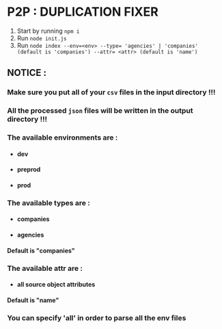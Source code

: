 
# P2P : DUPLICATION FIXER

 1. Start by running `npm i`
 2. Run `node init.js`
 3. Run `node index --env=<env> --type= 'agencies' | 'companies' (default is 'companies') --attr= <attr> (default is 'name') `

## NOTICE : 
### Make sure you put all of your `csv` files in the input directory !!! 
### All the processed `json` files will be written in the output directory !!! 
### The available environments are :
 - #### dev
 - #### preprod
 - #### prod

### The available types are :
 - #### companies
 - #### agencies
#### Default is "companies"
### The available attr are :
 - #### all source object attributes
#### Default is "name"

### You can specify 'all' in order to parse all the env files